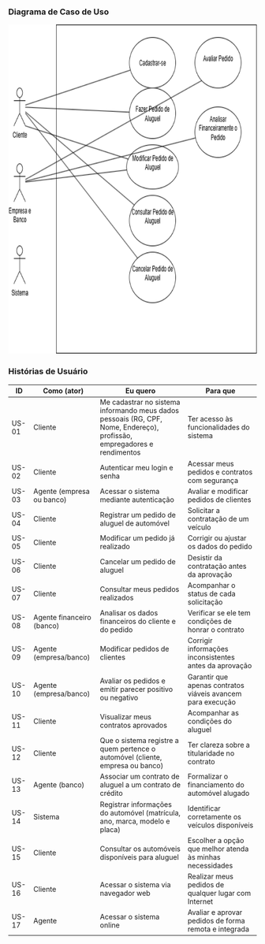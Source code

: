 ### Diagrama de Caso de Uso

<img width="662" height="668" alt="image" src="https://github.com/viniciusmazzoli/Sistema-de-Aluguel-de-Carros/blob/main/diagramas/DiagramaDeCasoDeUso2.png" />


### Histórias de Usuário

| ID    | Como (ator)                  | Eu quero                                                                                   | Para que                                                                                         |
|-------|------------------------------|--------------------------------------------------------------------------------------------|--------------------------------------------------------------------------------------------------|
| US-01 | Cliente                      | Me cadastrar no sistema informando meus dados pessoais (RG, CPF, Nome, Endereço), profissão, empregadores e rendimentos | Ter acesso às funcionalidades do sistema                                                         |
| US-02 | Cliente                      | Autenticar meu login e senha                                                               | Acessar meus pedidos e contratos com segurança                                                   |
| US-03 | Agente (empresa ou banco)    | Acessar o sistema mediante autenticação                                                    | Avaliar e modificar pedidos de clientes                                                          |
| US-04 | Cliente                      | Registrar um pedido de aluguel de automóvel                                                | Solicitar a contratação de um veículo                                                            |
| US-05 | Cliente                      | Modificar um pedido já realizado                                                           | Corrigir ou ajustar os dados do pedido                                                           |
| US-06 | Cliente                      | Cancelar um pedido de aluguel                                                              | Desistir da contratação antes da aprovação                                                       |
| US-07 | Cliente                      | Consultar meus pedidos realizados                                                          | Acompanhar o status de cada solicitação                                                          |
| US-08 | Agente financeiro (banco)    | Analisar os dados financeiros do cliente e do pedido                                       | Verificar se ele tem condições de honrar o contrato                                               |
| US-09 | Agente (empresa/banco)       | Modificar pedidos de clientes                                                              | Corrigir informações inconsistentes antes da aprovação                                            |
| US-10 | Agente (empresa/banco)       | Avaliar os pedidos e emitir parecer positivo ou negativo                                   | Garantir que apenas contratos viáveis avancem para execução                                       |
| US-11 | Cliente                      | Visualizar meus contratos aprovados                                                        | Acompanhar as condições do aluguel                                                               |
| US-12 | Cliente                      | Que o sistema registre a quem pertence o automóvel (cliente, empresa ou banco)             | Ter clareza sobre a titularidade no contrato                                                      |
| US-13 | Agente (banco)               | Associar um contrato de aluguel a um contrato de crédito                                   | Formalizar o financiamento do automóvel alugado                                                  |
| US-14 | Sistema                      | Registrar informações do automóvel (matrícula, ano, marca, modelo e placa)                 | Identificar corretamente os veículos disponíveis                                                  |
| US-15 | Cliente                      | Consultar os automóveis disponíveis para aluguel                                           | Escolher a opção que melhor atenda às minhas necessidades                                         |
| US-16 | Cliente                      | Acessar o sistema via navegador web                                                        | Realizar meus pedidos de qualquer lugar com Internet                                              |
| US-17 | Agente                       | Acessar o sistema online                                                                   | Avaliar e aprovar pedidos de forma remota e integrada                                             |
